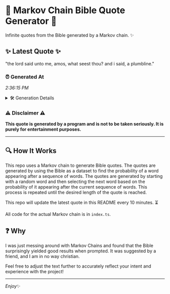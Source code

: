 # 📖 Markov Chain Bible Quote Generator 📖

Infinite quotes from the Bible generated by a Markov chain. ✨

## ✨ Latest Quote ✨
"the lord said unto me, amos, what seest thou? and i said, a plumbline."

### ⏰ Generated At
*2:36:15 PM*

<details>
    <summary>🛠️ Generation Details</summary>
    <p>
        <strong>🌱 Seed:</strong> the<br>
        <strong>🔄 Iterations:</strong> 13<br>
        <strong>📜 Context History:</strong><br>[ the ]: lord<br>[ the, lord ]: said<br>[ the, lord, said ]: unto<br>[ the, lord, said, unto ]: me,<br>[ the, lord, said, unto, me, ]: amos,<br>[ the, lord, said, unto, me,, amos, ]: what<br>[ lord, said, unto, me,, amos,, what ]: seest<br>[ said, unto, me,, amos,, what, seest ]: thou?<br>[ unto, me,, amos,, what, seest, thou? ]: and<br>[ me,, amos,, what, seest, thou?, and ]: i<br>[ amos,, what, seest, thou?, and, i ]: said,<br>[ what, seest, thou?, and, i, said, ]: a<br>[ seest, thou?, and, i, said,, a ]: plumbline.<br>
    </p>
</details>

### ⚠️ Disclaimer ⚠️
**This quote is generated by a program and is not to be taken seriously. It is purely for entertainment purposes.**

---

## 🔍 How It Works

This repo uses a Markov chain to generate Bible quotes. The quotes are generated by using the Bible as a dataset to find the probability of a word appearing after a sequence of words. The quotes are generated by starting with a random word and then selecting the next word based on the probability of it appearing after the current sequence of words. This process is repeated until the desired length of the quote is reached.

This repo will update the latest quote in this README every 10 minutes. ⏳

All code for the actual Markov chain is in `index.ts`.

## ❓ Why

I was just messing around with Markov Chains and found that the Bible surprisingly yielded good results when prompted. 
It was suggested by a friend, and I am in no way christian.

Feel free to adjust the text further to accurately reflect your intent and experience with the project!

---

*Enjoy*✨
